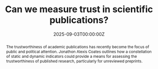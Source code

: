 ---
abstract: The trustworthiness of academic publications has recently become the focus of public and political attention. Jonathon Alexis Coates outlines how a constellation of static and dynamic indicators could provide a means for assessing the trustworthiness of published research, particularly for unreviewed preprints.
authors: 
- admin
date: "2025-09-03T00:00:00Z"
#doi: "10.1371/journal.pbio.3001285"
featured: false
image:
  #caption: 'Image credit: [**Unsplash**](https://unsplash.com/photos/s9CC2SKySJM)'
  focal_point: ""
  preview_only: false
links:
- name: Full text
  url: https://blogs.lse.ac.uk/impactofsocialsciences/2025/09/03/can-we-measure-trust-in-scientific-publications/
#projects:
#- internal-project
publication: "Upsteam"
publication_short: ""
#publication_types:
#- "0"
publishDate: "2025-02-12T00:00:00Z"
#slides: example
summary: 
tags:
- academic culture
- publishing
- academia
title: 'Can we measure trust in scientific publications?'
#url_code: ''
#url_dataset: '#'
#url_pdf: ''
#url_poster: '#'
#url_project: ""
#url_slides: ""
#url_source: '#'
#url_video: '#'
#url_preprint_altmetrics: ''
#url_paper_altmetrics: ''
#projects:
---